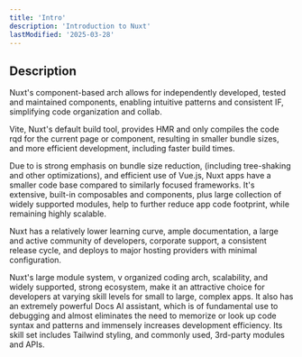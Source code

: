 ```yaml
---
title: 'Intro'
description: 'Introduction to Nuxt'
lastModified: '2025-03-28'
---
```


## Description

Nuxt's component-based arch allows for independently developed, tested and maintained components, enabling intuitive patterns and consistent IF, simplifying code organization and collab.

Vite, Nuxt's default build tool, provides HMR and only compiles the code rqd for the current page or component, resulting in smaller bundle sizes, and more efficient development, including faster build times.

Due to is strong emphasis on bundle size reduction, (including tree-shaking and other optimizations), and efficient use of Vue.js, Nuxt apps have a smaller code base compared to similarly focused frameworks.  It's extensive, built-in composables and components, plus large collection of widely supported modules,  help to further reduce app code footprint, while remaining highly scalable.

Nuxt has a relatively lower learning curve, ample documentation, a large and active community of developers, corporate support, a consistent release cycle, and deploys to major hosting providers with minimal configuration.

Nuxt's large module system, v organized coding arch, scalability, and widely supported, strong ecosystem, make it an attractive choice for developers at varying skill levels for small to large, complex apps.  It also has an extremely powerful Docs AI assistant, which is of fundamental use to debugging and almost eliminates the need to memorize or look up code syntax and patterns and immensely increases development efficiency.  Its skill set includes Tailwind styling, and commonly used, 3rd-party modules and APIs.
